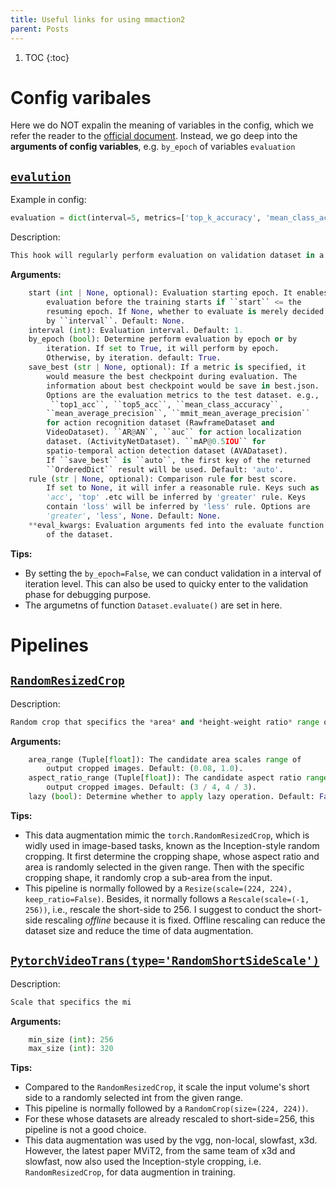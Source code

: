 ```yaml
---
title: Useful links for using mmaction2
parent: Posts
---
```

1. TOC
{:toc}

# Config varibales
Here we do NOT expalin the meaning of variables in the config, which we refer the reader to the [official document](https://github.com/open-mmlab/mmaction2/blob/master/docs/tutorials/1_config.md). Instead, we go deep into the **arguments of config variables**, e.g. `by_epoch` of variables `evaluation`

## [`evalution`](https://github.com/open-mmlab/mmaction2/blob/c87482f6b53e839bc00506d474b38f797db0fd8f/mmaction/core/evaluation/eval_hooks.py#L45)
Example in config:
```python
evaluation = dict(interval=5, metrics=['top_k_accuracy', 'mean_class_accuracy'])
```
Description:
```python
This hook will regularly perform evaluation on validation dataset in a given interval.
```
**Arguments:**
```python
    start (int | None, optional): Evaluation starting epoch. It enables
        evaluation before the training starts if ``start`` <= the
        resuming epoch. If None, whether to evaluate is merely decided
        by ``interval``. Default: None.
    interval (int): Evaluation interval. Default: 1.
    by_epoch (bool): Determine perform evaluation by epoch or by
        iteration. If set to True, it will perform by epoch.
        Otherwise, by iteration. default: True.
    save_best (str | None, optional): If a metric is specified, it
        would measure the best checkpoint during evaluation. The
        information about best checkpoint would be save in best.json.
        Options are the evaluation metrics to the test dataset. e.g.,
         ``top1_acc``, ``top5_acc``, ``mean_class_accuracy``,
        ``mean_average_precision``, ``mmit_mean_average_precision``
        for action recognition dataset (RawframeDataset and
        VideoDataset). ``AR@AN``, ``auc`` for action localization
        dataset. (ActivityNetDataset). ``mAP@0.5IOU`` for
        spatio-temporal action detection dataset (AVADataset).
        If ``save_best`` is ``auto``, the first key of the returned
        ``OrderedDict`` result will be used. Default: 'auto'.
    rule (str | None, optional): Comparison rule for best score.
        If set to None, it will infer a reasonable rule. Keys such as
        'acc', 'top' .etc will be inferred by 'greater' rule. Keys
        contain 'loss' will be inferred by 'less' rule. Options are
        'greater', 'less', None. Default: None.
    **eval_kwargs: Evaluation arguments fed into the evaluate function
        of the dataset.
```
**Tips:**

- By setting the `by_epoch=False`, we can conduct validation in a interval of iteration level. This can also be used to quicky enter to the validation phase for debugging purpose.
- The argumetns of function `Dataset.evaluate()` are set in here.

# Pipelines

## [`RandomResizedCrop`](https://github.com/open-mmlab/mmaction2/blob/c87482f6b53e839bc00506d474b38f797db0fd8f/mmaction/datasets/pipelines/augmentations.py#L701)

Description:
```python
Random crop that specifics the *area* and *height-weight ratio* range of the **cropped shape**.
```

**Arguments:**
```python
    area_range (Tuple[float]): The candidate area scales range of
        output cropped images. Default: (0.08, 1.0).
    aspect_ratio_range (Tuple[float]): The candidate aspect ratio range of
        output cropped images. Default: (3 / 4, 4 / 3).
    lazy (bool): Determine whether to apply lazy operation. Default: False.
```

**Tips:**

- This data augmentation mimic the `torch.RandomResizedCrop`, which is widly used in image-based tasks, known as the Inception-style random cropping. It first determine the cropping shape, whose aspect ratio and area is randomly selected in the given range. Then with the specific cropping shape, it randomly crop a sub-area from the input.
- This pipeline is normally followed by a `Resize(scale=(224, 224), keep_ratio=False)`. Besides, it normally follows a `Rescale(scale=(-1, 256))`, i.e., rescale the short-side to 256. I suggest to conduct the short-side rescaling *offline* because it is fixed. Offline rescaling can reduce the dataset size
and reduce the time of data augmentation.

## [`PytorchVideoTrans(type='RandomShortSideScale')`](https://pytorchvideo.readthedocs.io/en/latest/_modules/pytorchvideo/transforms/transforms.html#RandomShortSideScale)

Description:
```python
Scale that specifics the mi
```

**Arguments:**
```python
    min_size (int): 256
    max_size (int): 320
```

**Tips:**

- Compared to the `RandomResizedCrop`, it scale the input volume's short side to a randomly selected int from the given range.
- This pipeline is normally followed by a `RandomCrop(size=(224, 224))`.
- For these whose datasets are already rescaled to short-side=256, this pipeline is not a good choice.
- This data augmentation was used by the vgg, non-local, slowfast, x3d. However, the latest paper MViT2, from the same team of x3d and slowfast, now also used the Inception-style cropping, i.e. `RandomResizedCrop`, for data augmention in training.
